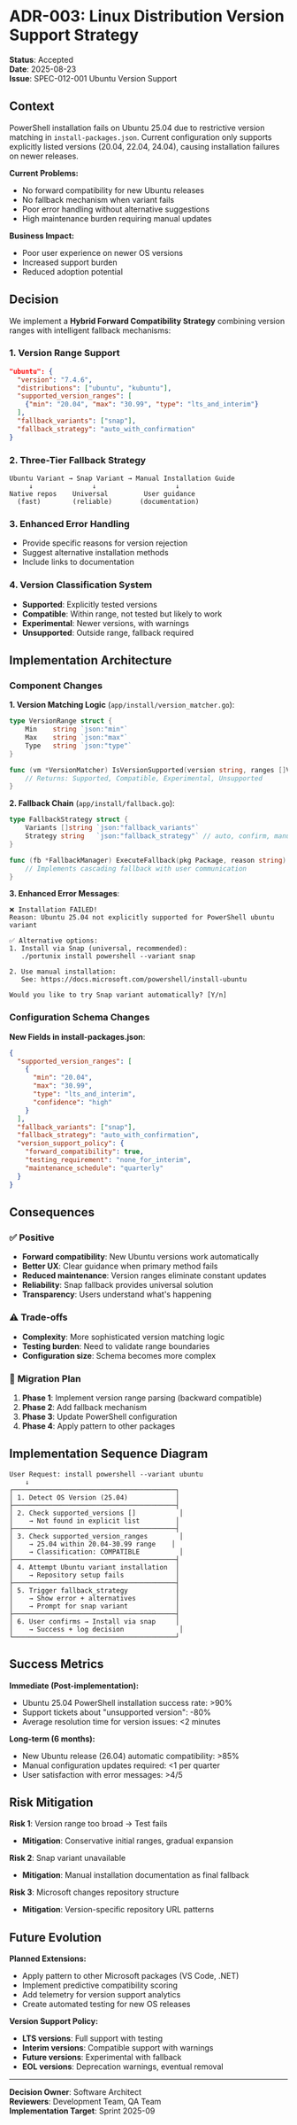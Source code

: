 # ADR-003: Linux Distribution Version Support Strategy

**Status**: Accepted  
**Date**: 2025-08-23  
**Issue**: SPEC-012-001 Ubuntu Version Support

## Context

PowerShell installation fails on Ubuntu 25.04 due to restrictive version matching in `install-packages.json`. Current configuration only supports explicitly listed versions (20.04, 22.04, 24.04), causing installation failures on newer releases.

**Current Problems:**
- No forward compatibility for new Ubuntu releases  
- No fallback mechanism when variant fails
- Poor error handling without alternative suggestions
- High maintenance burden requiring manual updates

**Business Impact:**
- Poor user experience on newer OS versions
- Increased support burden
- Reduced adoption potential

## Decision

We implement a **Hybrid Forward Compatibility Strategy** combining version ranges with intelligent fallback mechanisms:

### 1. Version Range Support
```json
"ubuntu": {
  "version": "7.4.6",
  "distributions": ["ubuntu", "kubuntu"],
  "supported_version_ranges": [
    {"min": "20.04", "max": "30.99", "type": "lts_and_interim"}
  ],
  "fallback_variants": ["snap"],
  "fallback_strategy": "auto_with_confirmation"
}
```

### 2. Three-Tier Fallback Strategy
```
Ubuntu Variant → Snap Variant → Manual Installation Guide
     ↓               ↓                    ↓
Native repos    Universal         User guidance
  (fast)        (reliable)       (documentation)
```

### 3. Enhanced Error Handling
- Provide specific reasons for version rejection
- Suggest alternative installation methods
- Include links to documentation

### 4. Version Classification System
- **Supported**: Explicitly tested versions
- **Compatible**: Within range, not tested but likely to work  
- **Experimental**: Newer versions, with warnings
- **Unsupported**: Outside range, fallback required

## Implementation Architecture

### Component Changes

**1. Version Matching Logic** (`app/install/version_matcher.go`):
```go
type VersionRange struct {
    Min    string `json:"min"`
    Max    string `json:"max"` 
    Type   string `json:"type"`
}

func (vm *VersionMatcher) IsVersionSupported(version string, ranges []VersionRange) SupportLevel {
    // Returns: Supported, Compatible, Experimental, Unsupported
}
```

**2. Fallback Chain** (`app/install/fallback.go`):
```go
type FallbackStrategy struct {
    Variants []string `json:"fallback_variants"`
    Strategy string   `json:"fallback_strategy"` // auto, confirm, manual
}

func (fb *FallbackManager) ExecuteFallback(pkg Package, reason string) error {
    // Implements cascading fallback with user communication
}
```

**3. Enhanced Error Messages**:
```
❌ Installation FAILED!
Reason: Ubuntu 25.04 not explicitly supported for PowerShell ubuntu variant

✅ Alternative options:
1. Install via Snap (universal, recommended):
   ./portunix install powershell --variant snap
   
2. Use manual installation:
   See: https://docs.microsoft.com/powershell/install-ubuntu

Would you like to try Snap variant automatically? [Y/n]
```

### Configuration Schema Changes

**New Fields in install-packages.json**:
```json
{
  "supported_version_ranges": [
    {
      "min": "20.04",
      "max": "30.99", 
      "type": "lts_and_interim",
      "confidence": "high"
    }
  ],
  "fallback_variants": ["snap"],
  "fallback_strategy": "auto_with_confirmation",
  "version_support_policy": {
    "forward_compatibility": true,
    "testing_requirement": "none_for_interim",
    "maintenance_schedule": "quarterly"
  }
}
```

## Consequences

### ✅ **Positive**
- **Forward compatibility**: New Ubuntu versions work automatically
- **Better UX**: Clear guidance when primary method fails  
- **Reduced maintenance**: Version ranges eliminate constant updates
- **Reliability**: Snap fallback provides universal solution
- **Transparency**: Users understand what's happening

### ⚠️ **Trade-offs**
- **Complexity**: More sophisticated version matching logic
- **Testing burden**: Need to validate range boundaries
- **Configuration size**: Schema becomes more complex

### 🔄 **Migration Plan**
1. **Phase 1**: Implement version range parsing (backward compatible)
2. **Phase 2**: Add fallback mechanism 
3. **Phase 3**: Update PowerShell configuration
4. **Phase 4**: Apply pattern to other packages

## Implementation Sequence Diagram

```
User Request: install powershell --variant ubuntu
    ↓
┌─────────────────────────────────────────┐
│ 1. Detect OS Version (25.04)            │
├─────────────────────────────────────────┤  
│ 2. Check supported_versions []           │
│    → Not found in explicit list         │
├─────────────────────────────────────────┤
│ 3. Check supported_version_ranges        │
│    → 25.04 within 20.04-30.99 range    │
│    → Classification: COMPATIBLE          │
├─────────────────────────────────────────┤
│ 4. Attempt Ubuntu variant installation  │
│    → Repository setup fails             │
├─────────────────────────────────────────┤
│ 5. Trigger fallback_strategy            │
│    → Show error + alternatives          │
│    → Prompt for snap variant            │
├─────────────────────────────────────────┤
│ 6. User confirms → Install via snap     │
│    → Success + log decision              │
└─────────────────────────────────────────┘
```

## Success Metrics

**Immediate (Post-implementation):**
- Ubuntu 25.04 PowerShell installation success rate: >90%
- Support tickets about "unsupported version": -80%
- Average resolution time for version issues: <2 minutes

**Long-term (6 months):**
- New Ubuntu release (26.04) automatic compatibility: >85%
- Manual configuration updates required: <1 per quarter
- User satisfaction with error messages: >4/5

## Risk Mitigation

**Risk 1**: Version range too broad → Test fails
- **Mitigation**: Conservative initial ranges, gradual expansion

**Risk 2**: Snap variant unavailable
- **Mitigation**: Manual installation documentation as final fallback

**Risk 3**: Microsoft changes repository structure
- **Mitigation**: Version-specific repository URL patterns

## Future Evolution

**Planned Extensions:**
- Apply pattern to other Microsoft packages (VS Code, .NET)  
- Implement predictive compatibility scoring
- Add telemetry for version support analytics
- Create automated testing for new OS releases

**Version Support Policy:**
- **LTS versions**: Full support with testing
- **Interim versions**: Compatible support with warnings
- **Future versions**: Experimental with fallback
- **EOL versions**: Deprecation warnings, eventual removal

---

**Decision Owner**: Software Architect  
**Reviewers**: Development Team, QA Team  
**Implementation Target**: Sprint 2025-09